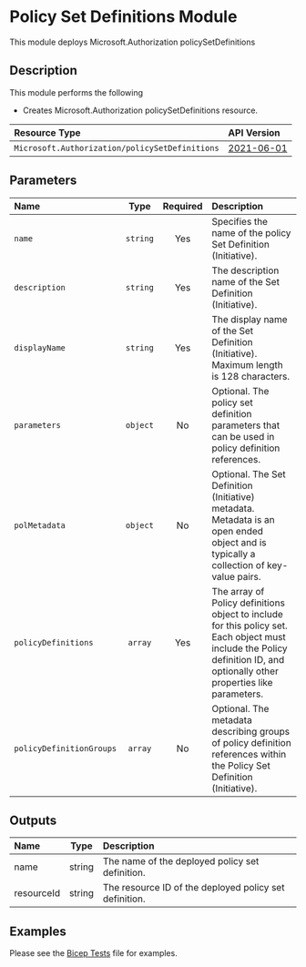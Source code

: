 # Policy Set Definitions Module

This module deploys Microsoft.Authorization policySetDefinitions

## Description

This module performs the following

- Creates Microsoft.Authorization policySetDefinitions resource.

| Resource Type | API Version |
| :-- | :-- |
| `Microsoft.Authorization/policySetDefinitions` | [2021-06-01](https://learn.microsoft.com/en-us/azure/templates/microsoft.authorization/2021-06-01/policysetdefinitions?pivots=deployment-language-bicep) |

## Parameters

| Name                     | Type     | Required | Description                                                                                                                                                                |
| :----------------------- | :------: | :------: | :------------------------------------------------------------------------------------------------------------------------------------------------------------------------- |
| `name`                   | `string` | Yes      | Specifies the name of the policy Set Definition (Initiative).                                                                                                              |
| `description`            | `string` | Yes      | The description name of the Set Definition (Initiative).                                                                                                                   |
| `displayName`            | `string` | Yes      | The display name of the Set Definition (Initiative). Maximum length is 128 characters.                                                                                     |
| `parameters`             | `object` | No       | Optional. The policy set definition parameters that can be used in policy definition references.                                                                           |
| `polMetadata`            | `object` | No       | Optional. The Set Definition (Initiative) metadata. Metadata is an open ended object and is typically a collection of key-value pairs.                                     |
| `policyDefinitions`      | `array`  | Yes      | The array of Policy definitions object to include for this policy set. Each object must include the Policy definition ID, and optionally other properties like parameters. |
| `policyDefinitionGroups` | `array`  | No       | Optional. The metadata describing groups of policy definition references within the Policy Set Definition (Initiative).                                                    |

## Outputs

| Name       | Type   | Description                                            |
| :--------- | :----: | :----------------------------------------------------- |
| name       | string | The name of the deployed policy set definition.        |
| resourceId | string | The resource ID of the deployed policy set definition. |

## Examples

Please see the [Bicep Tests](test/main.test.bicep) file for examples.